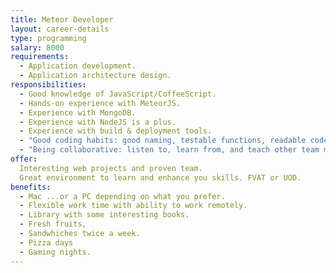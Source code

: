 ```yaml
---
title: Meteor Developer
layout: career-details
type: programming
salary: 8000
requirements:
  - Application development.
  - Application architecture design.
responsibilities:
  - Good knowledge of JavaScript/CoffeeScript.
  - Hands-on experience with MeteorJS.
  - Experience with MongoDB.
  - Experience with NodeJS is a plus.
  - Experience with build & deployment tools.
  - "Good coding habits: good naming, testable functions, readable code."
  - "Being collaborative: listen to, learn from, and teach other team members."
offer:
  Interesting web projects and proven team.
  Great environment to learn and enhance you skills. FVAT or UOD.
benefits:
  - Mac ...or a PC depending on what you prefer.
  - Flexible work time with ability to work remotely.
  - Library with some interesting books.
  - Fresh fruits,
  - Sandwhiches twice a week.
  - Pizza days
  - Gaming nights.
---
```

